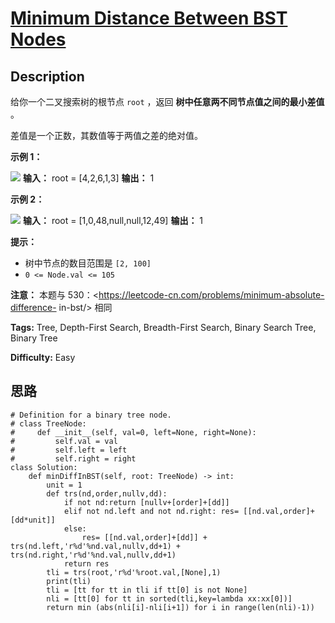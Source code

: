 # [Minimum Distance Between BST Nodes][title]

## Description

给你一个二叉搜索树的根节点 `root` ，返回 **树中任意两不同节点值之间的最小差值** 。

差值是一个正数，其数值等于两值之差的绝对值。



**示例 1：**

![](https://assets.leetcode.com/uploads/2021/02/05/bst1.jpg)
            **输入：** root = [4,2,6,1,3]    **输出：** 1    

**示例 2：**

![](https://assets.leetcode.com/uploads/2021/02/05/bst2.jpg)
            **输入：** root = [1,0,48,null,null,12,49]    **输出：** 1    



**提示：**

  * 树中节点的数目范围是 `[2, 100]`
  * `0 <= Node.val <= 105`



**注意：** 本题与 530：<https://leetcode-cn.com/problems/minimum-absolute-difference-
in-bst/> 相同


**Tags:** Tree, Depth-First Search, Breadth-First Search, Binary Search Tree, Binary Tree

**Difficulty:** Easy

## 思路

``` python3
# Definition for a binary tree node.
# class TreeNode:
#     def __init__(self, val=0, left=None, right=None):
#         self.val = val
#         self.left = left
#         self.right = right
class Solution:
    def minDiffInBST(self, root: TreeNode) -> int:
        unit = 1
        def trs(nd,order,nullv,dd):
            if not nd:return [nullv+[order]+[dd]]
            elif not nd.left and not nd.right: res= [[nd.val,order]+[dd*unit]]
            else:
                res= [[nd.val,order]+[dd]] + trs(nd.left,'r%d'%nd.val,nullv,dd+1) + trs(nd.right,'r%d'%nd.val,nullv,dd+1)
            return res        
        tli = trs(root,'r%d'%root.val,[None],1) 
        print(tli)       
        tli = [tt for tt in tli if tt[0] is not None]
        nli = [tt[0] for tt in sorted(tli,key=lambda xx:xx[0])]
        return min (abs(nli[i]-nli[i+1]) for i in range(len(nli)-1))        
```

[title]: https://leetcode-cn.com/problems/minimum-distance-between-bst-nodes
